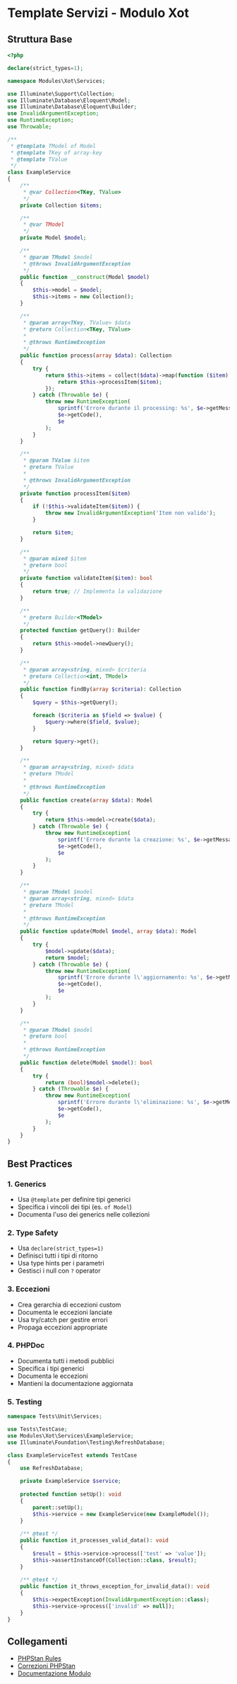 # Template Servizi - Modulo Xot

## Struttura Base
```php
<?php

declare(strict_types=1);

namespace Modules\Xot\Services;

use Illuminate\Support\Collection;
use Illuminate\Database\Eloquent\Model;
use Illuminate\Database\Eloquent\Builder;
use InvalidArgumentException;
use RuntimeException;
use Throwable;

/**
 * @template TModel of Model
 * @template TKey of array-key
 * @template TValue
 */
class ExampleService
{
    /**
     * @var Collection<TKey, TValue>
     */
    private Collection $items;

    /**
     * @var TModel
     */
    private Model $model;

    /**
     * @param TModel $model
     * @throws InvalidArgumentException
     */
    public function __construct(Model $model)
    {
        $this->model = $model;
        $this->items = new Collection();
    }

    /**
     * @param array<TKey, TValue> $data
     * @return Collection<TKey, TValue>
     *
     * @throws RuntimeException
     */
    public function process(array $data): Collection
    {
        try {
            return $this->items = collect($data)->map(function ($item) {
                return $this->processItem($item);
            });
        } catch (Throwable $e) {
            throw new RuntimeException(
                sprintf('Errore durante il processing: %s', $e->getMessage()),
                $e->getCode(),
                $e
            );
        }
    }

    /**
     * @param TValue $item
     * @return TValue
     *
     * @throws InvalidArgumentException
     */
    private function processItem($item)
    {
        if (!$this->validateItem($item)) {
            throw new InvalidArgumentException('Item non valido');
        }

        return $item;
    }

    /**
     * @param mixed $item
     * @return bool
     */
    private function validateItem($item): bool
    {
        return true; // Implementa la validazione
    }

    /**
     * @return Builder<TModel>
     */
    protected function getQuery(): Builder
    {
        return $this->model->newQuery();
    }

    /**
     * @param array<string, mixed> $criteria
     * @return Collection<int, TModel>
     */
    public function findBy(array $criteria): Collection
    {
        $query = $this->getQuery();

        foreach ($criteria as $field => $value) {
            $query->where($field, $value);
        }

        return $query->get();
    }

    /**
     * @param array<string, mixed> $data
     * @return TModel
     *
     * @throws RuntimeException
     */
    public function create(array $data): Model
    {
        try {
            return $this->model->create($data);
        } catch (Throwable $e) {
            throw new RuntimeException(
                sprintf('Errore durante la creazione: %s', $e->getMessage()),
                $e->getCode(),
                $e
            );
        }
    }

    /**
     * @param TModel $model
     * @param array<string, mixed> $data
     * @return TModel
     *
     * @throws RuntimeException
     */
    public function update(Model $model, array $data): Model
    {
        try {
            $model->update($data);
            return $model;
        } catch (Throwable $e) {
            throw new RuntimeException(
                sprintf('Errore durante l\'aggiornamento: %s', $e->getMessage()),
                $e->getCode(),
                $e
            );
        }
    }

    /**
     * @param TModel $model
     * @return bool
     *
     * @throws RuntimeException
     */
    public function delete(Model $model): bool
    {
        try {
            return (bool)$model->delete();
        } catch (Throwable $e) {
            throw new RuntimeException(
                sprintf('Errore durante l\'eliminazione: %s', $e->getMessage()),
                $e->getCode(),
                $e
            );
        }
    }
}
```

## Best Practices

### 1. Generics
- Usa `@template` per definire tipi generici
- Specifica i vincoli dei tipi (es. `of Model`)
- Documenta l'uso dei generics nelle collezioni

### 2. Type Safety
- Usa `declare(strict_types=1)`
- Definisci tutti i tipi di ritorno
- Usa type hints per i parametri
- Gestisci i null con `?` operator

### 3. Eccezioni
- Crea gerarchia di eccezioni custom
- Documenta le eccezioni lanciate
- Usa try/catch per gestire errori
- Propaga eccezioni appropriate

### 4. PHPDoc
- Documenta tutti i metodi pubblici
- Specifica i tipi generici
- Documenta le eccezioni
- Mantieni la documentazione aggiornata

### 5. Testing
```php
namespace Tests\Unit\Services;

use Tests\TestCase;
use Modules\Xot\Services\ExampleService;
use Illuminate\Foundation\Testing\RefreshDatabase;

class ExampleServiceTest extends TestCase
{
    use RefreshDatabase;

    private ExampleService $service;
    
    protected function setUp(): void
    {
        parent::setUp();
        $this->service = new ExampleService(new ExampleModel());
    }
    
    /** @test */
    public function it_processes_valid_data(): void
    {
        $result = $this->service->process(['test' => 'value']);
        $this->assertInstanceOf(Collection::class, $result);
    }
    
    /** @test */
    public function it_throws_exception_for_invalid_data(): void
    {
        $this->expectException(InvalidArgumentException::class);
        $this->service->process(['invalid' => null]);
    }
}
```

## Collegamenti
- [PHPStan Rules](../phpstan_rules.md)
- [Correzioni PHPStan](../phpstan_fixes.md)
- [Documentazione Modulo](../module_xot.md) 